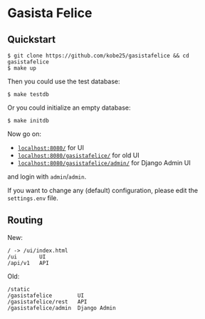 # Gasista Felice

## Quickstart

    $ git clone https://github.com/kobe25/gasistafelice && cd gasistafelice
    $ make up

Then you could use the test database:

    $ make testdb

Or you could initialize an empty database:

    $ make initdb

Now go on:

* [`localhost:8080/`](http://localhost:8080/) for UI
* [`localhost:8080/gasistafelice/`](http://localhost:8080/gasistafelice/) for old UI
* [`localhost:8080/gasistafelice/admin/`](http://localhost:8080/gasistafelice/admin/) for Django Admin UI

and login with `admin`/`admin`.

If you want to change any (default) configuration, please edit the `settings.env` file.

## Routing

New:

    / -> /ui/index.html
    /ui       UI
    /api/v1   API

Old:

    /static
    /gasistafelice        UI
    /gasistafelice/rest   API
    /gasistafelice/admin  Django Admin
